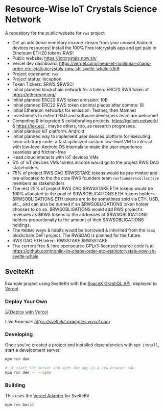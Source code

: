 # Resource-Wise IoT Crystals Science Network

A repository for the public website for `rws` project

 * Get an additional monetary income stream from your unused Android devices resources! Install the 100% Free iotcrystals app and get paid in Ethereum ETH20 tokens RWS!
 * Public website: https://iotcrystals.now.sh/
 * Vercel dev dashboard: https://vercel.com/linear-et-nonlinear-chaos-order-etc-etal/iotcrystals-now-sh-svelte-whale-k5t9
 * Project codename: `rws`
 * Project status: Inception
 * Token Tickers: $RWS $RWSCI
 * Initial planned blockchain network for a token: ERC20 RWS token at https://ethereum.org/
 * Initial planned ERC20 RWS token emission: 10B
 * Initial planned ERC20 RWS token decimal places after comma: 18
 * Initial Ethereum networks for emission: Testnet, then Mainnet
 * Investments to extend R&D and software developers team are welcome!
 * Competing & integrated & collaborating projects: https://golem.network/ & https://iex.ec/ ; maybe others, too, as research progresses.
 * Initial planned IoT platform: Android
 * Initial planned way to implement user devices platform for executing semi-arbitrary code: a fast optimized custom low-level VM to interact with low-level Android OS internals to make the user experience seamless and friction-free
 * Head cloud interacts with IoT devices VMs
 * 5% of IoT devices VMs tokens income would go to the project RWS DAO stakeholders
 * 75% of project RWS DAO $RWSSTAKE tokens would be pre-minted and pre-allocated to the the core RWS founders team `rwsfounderscollective` members as stakeholders
 * The rest 25% of project RWS DAO $RWSSTAKE ETH tokens would be 100% allocated to the pool of $RWSOBLIGATIONS ETH tokens holders. $RWSOBLIGATIONS ETH tokens are to be sometimes sold via ETH, USD, etc., and can also be burned if an $RWSOBLIGATIONS token holder chooses to do so. $RWSOBLIGATIONS would add RWS project's revenues as $RWS tokens to the addresses of $RWSOBLIGATIONS holders proportionally to the amount of their $RWSOBLIGATIONS holdings.
 * The `RWSDAO` ways & habits would be borrowed & inherited from the `bisq` blockchain DeFi project. The RWSDAO is planned for the future.
 * RWS DAO ETH token: RWSSTAKE $RWSSTAKE
 * The current free & libre opensource GPLv3-licensed source code is at https://github.com/nonlin-lin-chaos-order-etc-etal/iotcrystals-now-sh-svelte-whale

## SvelteKit

Example project using SvelteKit with the [SpaceX GraphQL API](https://api.spacex.land/graphql/), deployed to [Vercel](https://vercel.com).

### Deploy Your Own

[![Deploy with Vercel](https://vercel.com/button)](https://vercel.com/new/clone?repository-url=https%3A%2F%2Fgithub.com%2Fvercel%2Fvercel%2Ftree%2Fmain%2Fexamples%2Fsveltekit&project-name=sveltekit-vercel&repository-name=sveltekit-vercel&demo-title=SvelteKit%20%2B%20Vercel&demo-description=SvelteKit%20app%20fetching%20data%20from%20the%20SpaceX%20GraphQL%20API.&demo-url=https%3A%2F%2Fsveltekit.examples.vercel.com%2F&demo-image=https%3A%2F%2Fsveltekit.examples.vercel.com%2Ftwitter.png)

_Live Example: https://sveltekit.examples.vercel.com_

### Developing

Once you've created a project and installed dependencies with `npm install`, start a development server:

```bash
npm run dev

# or start the server and open the app in a new browser tab
npm run dev -- --open
```

### Building

This uses the [Vercel Adapter](https://github.com/sveltejs/kit/tree/master/packages/adapter-vercel) for SvelteKit.

```bash
npm run build
```
